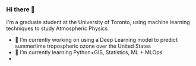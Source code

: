 ### Hi there 👋

I'm a graduate student at the University of Toronto, using machine learning techniques to study Atmospheric Physics

- 🔭 I’m currently working on using a Deep Learning model to predict summertime tropospheric ozone over the United States
- 🌱 I’m currently learning Python+GIS, Statistics, ML + MLOps
- 

